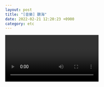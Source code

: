```yaml
---
layout: post
title: "[音樂] 聽海"
date: 2022-02-21 12:20:23 +0900
category: etc
---
```


<div class="video-container">
    <video id="player" class="video-js vjs-default-skin vjs-big-play-centered" data-json="/public/json/聽海.json"></video>
</div>